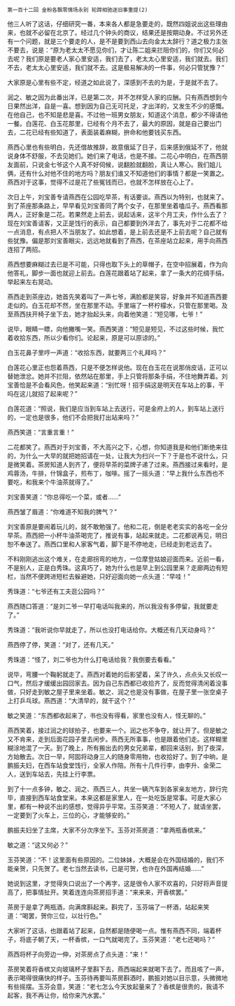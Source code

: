     第一百十二回 金粉各飘零情场永别 轮蹄相驰逐旧事重提(2) 

   他三人听了这话，仔细研究一番，本来各人都是急要走的，既然四姐说出这些理由来，也就不必留在北京了。经过几个钟头的商议，结果还是按期动身。不过另外还有一个问题，就是三个要走的人，是不是要到西山去向金太太辞行？道之极力主张不要去，说是：“原为老太太不愿见你们，才让陈二姐来拦阻你们的，你们又何必去呢？我们原是要老人家心里安适，我们去了，老太太心里安适，我们就去。我们不去，老太太心里安适，我们就不去。这是极易解决的一件事，何必只管犹豫？”

   大家原是心里有些不定，经道之如此说了，深感到不去的为是，于是就不去了。

   润之、敏之因为此番出洋，已是第二次，并不怎样受人家的应酬。只有燕西想到今日果然出洋，自是一喜。想到因为自己无可托足，才出洋的，又发生不少的感慨。在他自己，也不知是悲是喜。不过他一班男女朋友，知道这个消息，都少不得请他一餐。白莲花、白玉花那里，已经有个月不去了，最大的原因，就是自己要出门去，二花已经有些知道了，表面装着麻糊，拚命和他要钱买东西。

   燕西心里也有些明白，先还借故推辞，故意俄延了日子，后来感到俄延不了，他就说身体不舒服，不去见她们。她们来了电话，也是不接。二花心中明白，在燕西朋友面前，只说金七爷这个人真不好伺候，说翻脸就翻脸，真让人寒心。我们姐儿俩，还有什么对他不住的地方吗？朋友们谁又不知道他们的事情？都是一笑置之。燕西对于这事，觉得不过是花了些冤钱而已，也就不怎样放在心上了。

   次日上午，刘宝善专请燕西在公园吃早茶，有话要谈。燕西以为特别，也就来了。到了茶座那条路上，早早看见刘宝善同了两个女子，在那里坐着嗑瓜子。燕西看那两人，正好象是二花。若果然走上前去，说起话来，这半个月工夫，作什么去了？现在刘宝善请客，又正是饯行的表示，自己都要到外洋去了，事先对于二花都不给一点消息，有点把人不当朋友了。如此想着，是上前去还是不上前去呢？自己就有些犹豫。偏是那刘宝善眼尖，远远地就看到了燕西，在茶座站立起来，用手向燕西连招了两招。

   燕西想要麻糊过去已是不可能，只得也取下头上的草帽子，在空中招展着，作为向他答礼，脚步一面也就迎上前去。白莲花跟着站了起来，拿了一条大的花绸手绢，举起来左右晃动。

   燕西走到茶座边，她首先笑着叫了一声七爷，满脸都是笑容，好象并不知道燕西要走似的。白玉花却不然，坐在那里不动。手里端了一杯柠檬水，只管在那里喝。及至燕西扶开椅子坐下去，她才抬起头来，向着他笑道：“短见哪，七爷！”

   说毕，眼睛一瞟，向他撇嘴一笑。燕西笑道：“短见是短见，不过这些时候，我忙着收拾东西，所以少看你们。论起来，原是可以原谅的。”

   白玉花鼻子里哼一声道：“收拾东西，就要两三个礼拜吗？”

   白莲花心里正也怨着燕西，只是不便怎样说他。现在白玉花在说那俏皮话，正可以替她泄忿。她并不拦阻，依然站在那里，手上只管将那条手绢，不住地舞弄着。刘宝善恰是不会看风色，他笑起来道：“别忙呀！招手绢这是明天在车站上的事，干吗在这儿就招了起来呢？”

   白莲花道：“照说，我们是应当到车站上去送行，可是金府上的人，到车站上送行的，一定也是很多，他们不会把我打出站来吗？”

   燕西笑道：“言重言重！”

   二花都笑了。燕西对于刘宝善，不大高兴之下，心想，你知道我是和他们断绝来往的，为什么一大早的就把她招请在一处，让我大为扫兴一下？于是也不说什么，只是微笑着。茶房知道人到齐了，便将早茶的菜牌子递了过来。燕西接过来看时，是鸡蓉汤，牛排，什锦盒子，煎布丁，咖啡。摇了一摇头道：“早上我什么东西也不要吃，和我来个牛油茶就得了。”

   刘宝善笑道：“你总得吃一个菜，或者……”

   燕西皱了眉道：“你难道不知我的脾气？”

   刘宝善原是要闹着玩儿的，就不敢勉强了。他和二花，倒是老老实实的各吃一全分早茶。燕西把一小杯牛油茶喝完了，推说有事，站起来就走。二花都说再见，明日恕不奉送了。燕西口里和人家客气着，脚下是不停地走，已经走到老远去了。

   不料刚刚逃出这个难关，在走廊拐弯的地方，一位摩登姑娘迎面而来。近前一看，不是别人，正是白秀珠。这真巧了，她为什么也是早上到公园里来？走廊两边有短栏，当然不便跨进短栏去躲避她，只好迎面向她一点头道：“早哇！”

   秀珠道：“七爷还有工夫逛公园吗？”

   燕西随口答道：“是刘二爷一早打电话叫我来的，所以我没有多停留，我就要走了。”

   秀珠道：“我听说你早就走了，所以也没打电话给你。大概还有几天动身吗？”

   燕西停了停，笑道：“对了，还有几天。”

   秀珠道：“怪了，刘二爷也为什么打电话给我？我倒要去看看。”

   说毕，弯腰一个鞠躬就走了。燕西对着她的后影望着，呆了许久，点点头又长叹一口气，然后才缓缓出园回家去。因为自己东西都已收拾齐了，反而觉得清闲着没事做，只好走到敏之屋子里来坐着。敏之、润之也是没有事做，在屋子里一张空桌子上打乒乓球。燕西道：“大清早的，就干这个？”

   敏之笑道：“东西都收起来了，书也没有得看，家里也没有人，怪无聊的。”

   燕西笑着，接过润之的球拍子，也要来一个。润之也不争夺，就让开了。但是敏之又不肯来，走到后面花园子里去闲步。燕西无所事事，也是跟着他们走。这样糊里糊涂地混了一天。到了晚上，所有搬出去的男女兄弟辈，都回来话别，到了夜深，方始散去。次日一早，阿囡将动身三人的随身零用物，也收拾好了。到了中晌，是鹏振夫妇，在西车站食堂饯行，全家人作陪。所有十几件行李，由李升、金荣二人，送到车站去，先挂上行李票。

   到了十一点多钟，敏之、润之、燕西三人，共坐一辆汽车到各家亲友地方，辞行完毕，直接到西车站食堂来。本来这都是家里人，在一处吃饭是常事。可是大家心里，都有一种说不出的感想，觉得异乎平常。玉芬笑道：“不短人了，就请坐罢，一定要到了火车上，三位的心，才能够安的。”

   鹏振夫妇坐了主席，大家不分次序坐下。玉芬对茶房道：“拿两瓶香槟来。”

   敏之道：“这又何必？”

   玉芬笑道：“不！这里面有些原因的。二位妹妹，大概是会在外国结婚的，我们不能亲贺，只先贺了。老七当然去读书，已是可贺，也许在外国再结婚……”

   她说到这里，才觉得失口说出了一个再字，这是很令人家不欢喜的，只好将声音提高了，把事情扯开。笑着连连向茶房招手道：“来来来，开香槟罢。”

   茶房于是拿了两瓶酒，向满席斟起来。斟完了，玉芬端了一杯酒，站起来笑道：“喝罢，贺你三位，以壮行色。”

   大家听了这话，也跟着站了起来，自然都是随便喝一点。惟有燕西不同，端着杯子，将底子朝了天，一杯香槟，一口气就喝完了。玉芬笑道：“老七还喝吗？”

   燕西将杯子向旁边一伸，对茶房点了点头道：“来！”

   茶房笑着将香槟又向玻璃杯子里斟下去，燕西端起来就喝下去了。而且咳了一声，表示喝得很痛快的样子。玉芬待再要叫茶房斟酒时，鹏振对她以目示意，头微微地有些摇摆。玉芬会意，笑道：“老七怎么今天放起量来了？香槟是很贵的，我请不起客，我不再让你，给你来汽水罢。”

